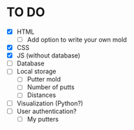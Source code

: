 # TO DO
- [x] HTML
  - [ ] Add option to write your own mold
- [x] CSS
- [x] JS (without database)
- [ ] Database
- [ ] Local storage
  - [ ] Putter mold
  - [ ] Number of putts
  - [ ] Distances
- [ ] Visualization (Python?)
- [ ] User authentication?
  - [ ] My putters